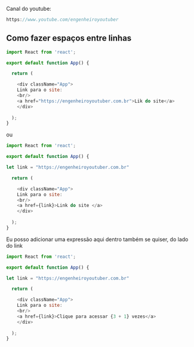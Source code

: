 Canal do youtube:

```js
https://www.youtube.com/engenheiroyoutuber
```

## Como fazer espaços entre linhas <br />

```js
import React from 'react';

export default function App() {

  return (

    <div className="App">
    Link para o site: 
    <br/>
    <a href="https://engenheiroyoutuber.com.br">Lik do site</a>
    </div>
    
  );
}
```
ou

```js
import React from 'react';

export default function App() {

let link = "https://engenheiroyoutuber.com.br"

  return (

    <div className="App">
    Link para o site: 
    <br/>
    <a href={link}>Link do site </a>
    </div>
    
  );
}
```
Eu posso adicionar uma expressão aqui dentro também se quiser, do lado do link

```js
import React from 'react';

export default function App() {

let link = "https://engenheiroyoutuber.com.br"

  return (

    <div className="App">
    Link para o site: 
    <br/>
    <a href={link}>Clique para acessar {3 + 1} vezes</a>
    </div>
    
  );
}
```